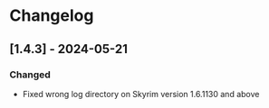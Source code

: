 # Changelog
## [1.4.3] - 2024-05-21
### Changed
- Fixed wrong log directory on Skyrim version 1.6.1130 and above
